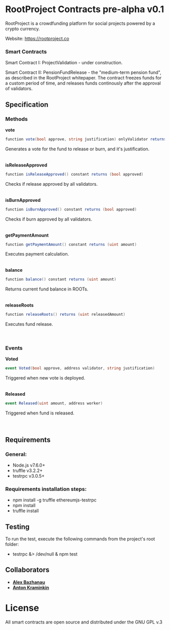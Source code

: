 # RootProject Contracts pre-alpha v0.1

RootProject is a crowdfunding platform for social projects powered by a crypto currency.

Website: https://rootproject.co

### Smart Contracts
Smart Contract I: ProjectValidation - under construction.

Smart Contract II: PensionFundRelease - the "medium-term pension fund", as described in the RootProject whitepaper. The contract freezes funds for a custom period of time, and releases funds continously after the approval of validators.

## Specification

### Methods

**vote**
```cs
function vote(bool approve, string justification) onlyValidator returns (uint index)
```
Generates a vote for the fund to release or burn, and it's justification.
<br>
<br>
<br>
**isReleaseApproved**
```cs
function isReleaseApproved() constant returns (bool approved)
```
Checks if release approved by all validators.
<br>
<br>
<br>
**isBurnApproved**
```cs
function isBurnApproved() constant returns (bool approved)
```
Checks if burn approved by all validators.
<br>
<br>
<br>
**getPaymentAmount**
```cs
function getPaymentAmount() constant returns (uint amount)
```
Executes payment calculation.
<br>
<br>
<br>
**balance**
```cs
function balance() constant returns (uint amount)
```
Returns current fund balance in ROOTs.
<br>
<br>
<br>
**releaseRoots**
```cs
function releaseRoots() returns (uint releasedAmount)
```
Executes fund release.
<br>
<br>
<br>
### Events

**Voted**
```cs
event Voted(bool approve, address validator, string justification)
```
Triggered when new vote is deployed.
<br>
<br>
<br>
**Released**
```cs
event Released(uint amount, address worker)
```
Triggered when fund is released.
<br>
<br>
<br>
## Requirements

### General:

* Node.js v7.6.0+
* truffle v3.2.2+
* testrpc v3.0.5+

### Requirements installation steps:

* npm install -g truffle ethereumjs-testrpc
* npm install
* truffle install

## Testing

To run the test, execute the following commands from the project's root folder:
* testrpc &> /dev/null & npm test

## Collaborators
* **[Alex Bazhanau](https://github.com/frostiq)**
* **[Anton Kraminkin](https://github.com/akraminkin)**


# License

All smart contracts are open source and distributed under the GNU GPL v.3

